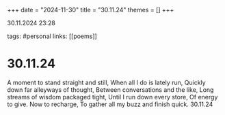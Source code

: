 +++
date = "2024-11-30"
title = "30.11.24"
themes = []
+++

30.11.2024 23:28

tags: #personal
links: [[poems]]

# 30.11.24

A moment to stand straight and still,
When all I do is lately run,
Quickly down far alleyways of thought,
Between conversations and the like,
Long streams of wisdom packaged tight,
Until I run down every store,
Of energy to give. Now to recharge,
To gather all my buzz and finish quick.
30.11.24

